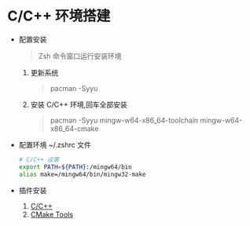 # C/C++ 环境搭建

* 配置安装
    > Zsh 命令窗口运行安装环境
    1. 更新系统
        > pacman -Syyu
    2. 安装 C/C++ 环境,回车全部安装
        > pacman -Syyu mingw-w64-x86_64-toolchain mingw-w64-x86_64-cmake

* 配置环境 ~/.zshrc 文件

    ``` bash
    # C/C++ 设置
    export PATH=${PATH}:/mingw64/bin
    alias make=/mingw64/bin/mingw32-make
    ```

* 插件安装

    1. [C/C++](https://marketplace.visualstudio.com/items?itemName=ms-vscode.cpptools)
    2. [CMake Tools](https://marketplace.visualstudio.com/items?itemName=ms-vscode.cmake-tools)
